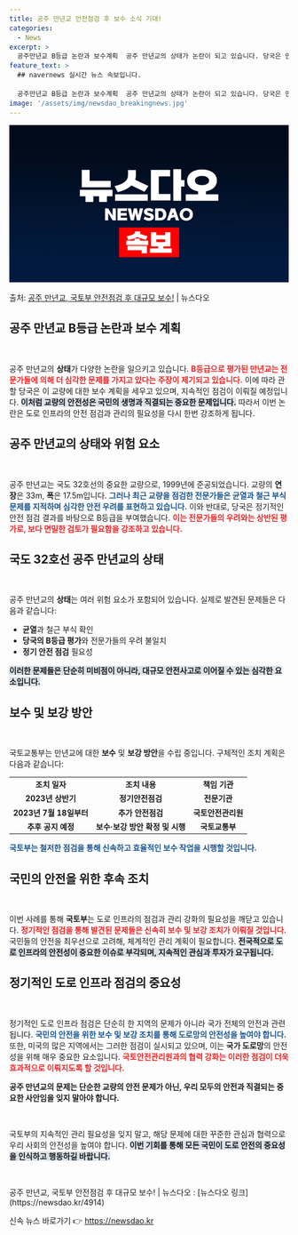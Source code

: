 ```yaml
---
title: 공주 만년교 안전점검 후 보수 소식 기대!
categories:
  - News
excerpt: >
  공주만년교 B등급 논란과 보수계획  공주 만년교의 상태가 논란이 되고 있습니다. 당국은 만년교를 B등급으로 …
feature_text: >
  ## navernews 실시간 뉴스 속보입니다.

  공주만년교 B등급 논란과 보수계획  공주 만년교의 상태가 논란이 되고 있습니다. 당국은 만년교를 B등급으로 …
image: '/assets/img/newsdao_breakingnews.jpg'
---
```


![뉴스다오 속보](/assets/img/newsdao_breakingnews.jpg)

<p>출처: <a href="https://newsdao.kr/4914" rel="dofollow">공주 만년교, 국토부 안전점검 후 대규모 보수!</a> | 뉴스다오</p>

<h2 data-ke-size="size26">공주 만년교 B등급 논란과 보수 계획</h2>
<p data-ke-size="size16">&nbsp;</p>
공주 만년교의 <b>상태</b>가 다양한 논란을 일으키고 있습니다. <b><span style="color: #ee2323;">B등급으로 평가된 만년교는 전문가들에 의해 더 심각한 문제를 가지고 있다는 주장이 제기되고 있습니다.</span></b> 이에 따라 관할 당국은 이 교량에 대한 보수 계획을 세우고 있으며, 지속적인 점검이 이뤄질 예정입니다. <b><span style="background-color: #21538527;">이처럼 교량의 안전성은 국민의 생명과 직결되는 중요한 문제입니다.</span></b> 따라서 이번 논란은 도로 인프라의 안전 점검과 관리의 필요성을 다시 한번 강조하게 됩니다.

<h2 data-ke-size="size26">공주 만년교의 상태와 위험 요소</h2>
<p data-ke-size="size16">&nbsp;</p>
공주 만년교는 국도 32호선의 중요한 교량으로, 1999년에 준공되었습니다. 교량의 <b>연장</b>은 33m, <b>폭</b>은 17.5m입니다. <b><span style="color: #1a5490;">그러나 최근 교량을 점검한 전문가들은 균열과 철근 부식 문제를 지적하며 심각한 안전 우려를 표현하고 있습니다.</span></b> 이와 반대로, 당국은 정기적인 안전 점검 결과를 바탕으로 B등급을 부여했습니다. <b><span style="color: #ee2323;">이는 전문가들의 우려와는 상반된 평가로, 보다 면밀한 검토가 필요함을 강조하고 있습니다.</span></b>

<h2 data-ke-size="size26">국도 32호선 공주 만년교의 상태</h2>
<p data-ke-size="size16">&nbsp;</p>
공주 만년교의 <b>상태</b>는 여러 위험 요소가 포함되어 있습니다. 실제로 발견된 문제들은 다음과 같습니다:
<ul>
  <li><b>균열</b>과 철근 부식 확인</li>
  <li><b>당국의 B등급 평가</b>와 전문가들의 우려 불일치</li>
  <li><b>정기 안전 점검</b> 필요성</li>
</ul>
<b><span style="background-color: #21538527;">이러한 문제들은 단순히 미비점이 아니라, 대규모 안전사고로 이어질 수 있는 심각한 요소입니다.</span></b> 

<h2 data-ke-size="size26">보수 및 보강 방안</h2>
<p data-ke-size="size16">&nbsp;</p>
국토교통부는 만년교에 대한 <b>보수</b> 및 <b>보강 방안</b>을 수립 중입니다. 구체적인 조치 계획은 다음과 같습니다:
<table>
  <tr>
    <td style="text-align: center; height: 17px;"><b>조치 일자</b></td>
    <td style="text-align: center; height: 17px;"><b>조치 내용</b></td>
    <td style="text-align: center; height: 17px;"><b>책임 기관</b></td>
  </tr>
  <tr>
    <td style="text-align: center; height: 17px;"><b>2023년 상반기</b></td>
    <td style="text-align: center; height: 17px;"><b>정기안전점검</b></td>
    <td style="text-align: center; height: 17px;"><b>전문기관</b></td>
  </tr>
  <tr>
    <td style="text-align: center; height: 17px;"><b>2023년 7월 18일부터</b></td>
    <td style="text-align: center; height: 17px;"><b>추가 안전점검</b></td>
    <td style="text-align: center; height: 17px;"><b>국토안전관리원</b></td>
  </tr>
  <tr>
    <td style="text-align: center; height: 17px;"><b>추후 공지 예정</b></td>
    <td style="text-align: center; height: 17px;"><b>보수·보강 방안 확정 및 시행</b></td>
    <td style="text-align: center; height: 17px;"><b>국토교통부</b></td>
  </tr>
</table>
<b><span style="color: #1a5490;">국토부는 철저한 점검을 통해 신속하고 효율적인 보수 작업을 시행할 것입니다.</span></b> 

<h2 data-ke-size="size26">국민의 안전을 위한 후속 조치</h2>
<p data-ke-size="size16">&nbsp;</p>
이번 사례를 통해 <b>국토부</b>는 도로 인프라의 점검과 관리 강화의 필요성을 깨닫고 있습니다. <b><span style="color: #ee2323;">정기적인 점검을 통해 발견된 문제들은 신속히 보수 및 보강 조치가 이뤄질 것입니다.</span></b> 국민들의 안전을 최우선으로 고려해, 체계적인 관리 계획이 필요합니다. <b><span style="background-color: #21538527;">전국적으로 도로 인프라의 안전성이 중요한 이슈로 부각되며, 지속적인 관심과 투자가 요구됩니다.</span></b>

<h2 data-ke-size="size26">정기적인 도로 인프라 점검의 중요성</h2>
<p data-ke-size="size16">&nbsp;</p>
정기적인 도로 인프라 점검은 단순히 한 지역의 문제가 아니라 국가 전체의 안전과 관련됩니다. <b><span style="color: #1a5490;">국민의 안전을 위한 보수 및 보강 조치를 통해 도로망의 안전성을 높여야 합니다.</span></b> 또한, 미국의 많은 지역에서는 그러한 점검이 실시되고 있으며, 이는 <b>국가 도로망</b>의 안전성을 위해 매우 중요한 요소입니다. <b><span style="color: #ee2323;">국토안전관리원과의 협력 강화는 이러한 점검이 더욱 효과적으로 이뤄지도록 할 것입니다.</span></b>

<b>공주 만년교의 문제는 단순한 교량의 안전 문제가 아닌, 우리 모두의 안전과 직결되는 중요한 사안임을 잊지 말아야 합니다.</b>  
<p data-ke-size="size16">&nbsp;</p>
국토부의 지속적인 관리 필요성을 잊지 말고, 해당 문제에 대한 꾸준한 관심과 협력으로 우리 사회의 안전성을 높여야 합니다. <b><span style="background-color: #21538527;">이번 기회를 통해 모든 국민이 도로 안전의 중요성을 인식하고 행동하길 바랍니다.</span></b>

<p data-ke-size="size16">&nbsp;</p>
공주 만년교, 국토부 안전점검 후 대규모 보수! | 뉴스다오  : [뉴스다오 링크](https://newsdao.kr/4914) 

신속 뉴스 바로가기 👉 <a href="https://newsdao.kr" rel="dofollow">https://newsdao.kr</a>


